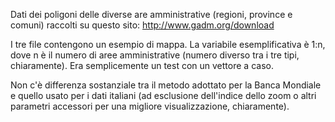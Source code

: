 Dati dei poligoni delle diverse are amministrative (regioni, province e comuni) raccolti su questo sito: http://www.gadm.org/download

I tre file contengono un esempio di mappa. La variabile esemplificativa è 1:n, dove n è il numero di aree amministrative (numero diverso tra i tre tipi, chiaramente). Era semplicemente un test con un vettore a caso.

Non c'è differenza sostanziale tra il metodo adottato per la Banca Mondiale e quello usato per i dati italiani (ad esclusione dell'indice dello zoom o altri parametri accessori per una migliore visualizzazione, chiaramente).
